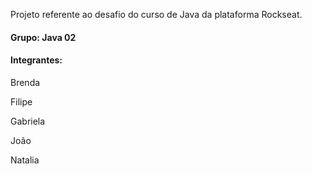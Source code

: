 Projeto referente ao desafio do curso de Java da plataforma Rockseat. 

#### Grupo: Java 02

#### Integrantes:

Brenda

Filipe

Gabriela

João

Natalia
